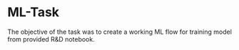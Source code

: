 # ML-Task
The objective of the task was to create a working ML flow for training model from provided R&amp;D notebook.
